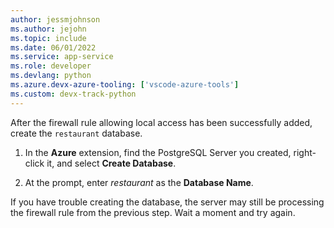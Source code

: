 ```yaml
---
author: jessmjohnson
ms.author: jejohn
ms.topic: include
ms.date: 06/01/2022
ms.service: app-service
ms.role: developer
ms.devlang: python
ms.azure.devx-azure-tooling: ['vscode-azure-tools']
ms.custom: devx-track-python
---
```


After the firewall rule allowing local access has been successfully added, create the `restaurant` database.

1. In the **Azure** extension, find the PostgreSQL Server you created, right-click it, and select **Create Database**.

1. At the prompt, enter *restaurant* as the **Database Name**.

If you have trouble creating the database, the server may still be processing the firewall rule from the previous step. Wait a moment and try again.
